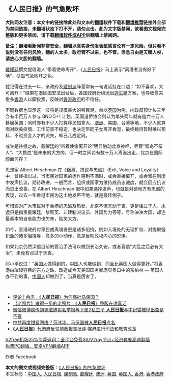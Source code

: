  <h2>《人民日报》的气急败坏</h2> <p class="notice"><b>大陆网友注意：本文中的链接除此处和文末的<a href="https://github.com/bannedbook/fanqiang" >翻墙</a>软件下载和<a href="https://github.com/killgcd/justmysocks/blob/master/README.md">翻墙推荐</a>链接外全部为禁网链接，未翻墙状态下打不开，请勿点击。此为文字版禁闻，欲看图文视频完整版和更多禁闻，请下载<a href="https://github.com/bannedbook/fanqiang">翻墙软件或APP</a>后翻墙上禁闻网。</p><p>备注：翻墙看新闻非常安全，翻墙以真实身份发表敏感言论有一定风险，但只看不说则没有任何风险，翻的人太多，政府管不过来，也不管。信息自由是天赋人权，请放心大胆的翻墙。</b></p>  <div class="entry">  <p><a href="https://www.bannedbook.org/bnews/tag/%e6%88%b4%e8%80%80%e5%bb%b7/" class="st_tag internal_tag" rel="tag" title="标签 戴耀廷 下的日志">戴耀廷</a>撰文提倡港人“带着使命离开”，《<span class='wp_keywordlink'><a href="https://www.bannedbook.org/forum2/topic109.html" title="透视人民日报" target="_blank">人民日报</a></span>》马上表示“离港者没有好下场”，尽显气急败坏之色。</p> <p>犹记得在过去一年，亲政府及<a href="https://www.bannedbook.org/bnews/tag/%e5%bb%ba%e5%88%b6%e6%b4%be/" class="st_tag internal_tag" rel="tag" title="标签 建制派 下的日志">建制派</a>阵营常有一句说话挂在口边：“如不喜欢，大可离开！”结果在港区国安法出台后，各国政府纷纷抛出<span class='wp_keywordlink'><a href="https://www.bannedbook.org/forum5/topic38.html" title="劫难逃生有秘诀" target="_blank">逃生</a></span>艇方案，也导致愈来愈多<a href="https://www.bannedbook.org/bnews/tag/%e9%a6%99%e6%b8%af/" class="st_tag internal_tag" rel="tag" title="标签 香港 下的日志">香港</a>人以脚投票，反映对<a href="https://www.bannedbook.org/bnews/tag/%E9%A6%99%E6%B8%AF%E6%94%BF%E5%BA%9C/" class="st_tag internal_tag" rel="tag" title="标签 香港政府 下的日志">香港政府</a>的不信任。</p> <p>不同数据也显示这一波将是规模甚大的移民潮，单以<a href="https://www.bannedbook.org/bnews/tag/%e8%8b%b1%e5%9b%bd/" class="st_tag internal_tag" rel="tag" title="标签 英国 下的日志">英国</a>为例，内政部预计头三年会有半百万人参与 BNO 5+1 计划，英国港侨协会则认为单头两年就有逾六十万人移居英国；同时亦有不少人打算移民加拿大、<a href="https://www.bannedbook.org/bnews/tag/%e6%be%b3%e6%b4%b2/" class="st_tag internal_tag" rel="tag" title="标签 澳洲 下的日志">澳洲</a>、美国、台湾等地，不少人就算面对欧美疫情、工作前景不稳定，也决定带同子女离开香港，最终数目暂时难以预料，不过资金人才的流失，却已几成定局。</p>  <p>或许是往绩之故，戴耀廷的“带着使命离开论”明显触动北京神经，尽管“留岛不留人”、“大换血”是未来的大方向，但一时之间若有数十万人离港出走，北京在国际颜面何存？</p> <p>思想家 Albert Hirschman 在《叛离、抗议与忠诚》（Exit, Voice and Loyalty）中，曾经指出过，当市民对国家的运作感到不满时，或会直接离开，或会留在制度中发声抗议，期待改进，一般而言，组织或国家为维持成员忠诚度，就会因应抗议而进出改善。在 Albert Hirschman 眼中如果选择发声，也就是对该地方有忠诚的表现，过去一年香港市民为这土地发声不绝，就是最佳例子。</p> <p>可惜面对广大市民对于香港的忠诚及热爱，北京不但无动于衷，更是诿过于人，永远只是指责戴耀廷、黎智英、非建制派议员、外国势力等等，号称泱泱大国，却连最基本的自省能力也欠奉，贻笑大方。</p>  <p>如今，香港政府对移民或离境者更是诸多阻挠，例如入境处的无理扩权、对提取强积金的诸多阻挠等，愈多的小动作，愈是反映政权内心的恐惧。</p> <p>如果北京仍然深信目前的管治手法可以做到长治久安，或者盲信“大乱之后必有大治”，未免有点过于天真。</p> <p>邓小平说过：“<a href="https://www.bannedbook.org/bnews/tag/%E8%8B%B1%E5%9B%BD%E4%BA%BA/" class="st_tag internal_tag" rel="tag" title="标签 英国人 下的日志">英国人</a>做得到的，<span class='wp_keywordlink_affiliate'><a href="https://www.bannedbook.org/" title="中国" target="_blank">中国</a></span>人也能做到，而且比英国人做得更好。”将香港由璀璨夺目的东方之珠，改造成今天美国国务卿庞贝奥口中的东柏林 — 英国人办不到的事，<a href="https://www.bannedbook.org/bnews/tag/%e4%b8%ad%e5%9b%bd%e4%ba%ba/" class="st_tag internal_tag" rel="tag" title="标签 中国人 下的日志">中国人</a>却做到了，当真是厉害了。</p>  <p> </p> <ul class='op-related-articles' title='相关阅读'> <li><a href='https://www.bannedbook.org/bnews/comments/20201216/1449033.html' target='_blank'>评论 | 余杰：《<b>人民日报</b>》为何痛批马保国？</a></li> <li><a href='https://www.bannedbook.org/bnews/lifebaike/20201207/1443521.html' target='_blank'>【老照片】难得一见的老照片：《<b>人民日报</b>》整版在讲真话</a></li> <li><a href='https://www.bannedbook.org/bnews/headline/20201202/1440965.html' target='_blank'>微信微博疯传胡锡进遭实名举报与下属2私生子 <b>人民日报</b>与中纪委被抛出查是不查</a></li> <li><a href='https://www.bannedbook.org/bnews/yule/20201130/1439431.html' target='_blank'>中共再度钳紧网络？范冰冰、马保国被<b>人民日报</b>点名</a></li> <li><a href='https://www.bannedbook.org/bnews/cnnews/hknews/20201129/1439102.html' target='_blank'>《<b>人民日报</b>》代港府反驳施政报告批评 嘱港进行司法和教育改革</a></li> </ul> <p class="texttj"> <a href="https://www.bannedbook.org/forum23/topic22702.html" target="_blank">V2free机场25%引荐返利：全平台免费SS/V2ray节点+经济套餐高速翻墙</a><br/> <a href="https://github.com/bannedbook/fanqiang/wiki/%E7%A6%81%E9%97%BB%E7%BD%91%E5%AE%89%E5%8D%93%E7%BF%BB%E5%A2%99%E6%96%B0%E9%97%BBAPP" target="_blank">免费PC翻墙、安卓VPN翻墙APP</a></p><p>作者 Facebook</p><a name='sharetosocial'></a>       <div><b>本文的图文或视频完整版</b>：<a href='https://www.bannedbook.org/bnews/comments/20201222/1452433.html'>《人民日报》的气急败坏</a></div>  </div><!--END ENTRY--> <div class="postfooter"> <div>本文标签：<a href="https://www.bannedbook.org/bnews/tag/%e4%b8%ad%e5%9b%bd%e4%ba%ba/" rel="tag">中国人</a>, <a href="https://www.bannedbook.org/bnews/tag/%e4%ba%ba%e6%b0%91%e6%97%a5%e6%8a%a5/" rel="tag">人民日报</a>, <a href="https://www.bannedbook.org/bnews/tag/%e5%bb%ba%e5%88%b6%e6%b4%be/" rel="tag">建制派</a>, <a href="https://www.bannedbook.org/bnews/tag/%e6%88%b4%e8%80%80%e5%bb%b7/" rel="tag">戴耀廷</a>, <a href="https://www.bannedbook.org/bnews/tag/%e6%be%b3%e6%b4%b2/" rel="tag">澳洲</a>, <a href="https://www.bannedbook.org/bnews/tag/%e8%8b%b1%e5%9b%bd/" rel="tag">英国</a>, <a href="https://www.bannedbook.org/bnews/tag/%E8%8B%B1%E5%9B%BD%E4%BA%BA/" rel="tag">英国人</a>, <a href="https://www.bannedbook.org/bnews/tag/%e9%a6%99%e6%b8%af/" rel="tag">香港</a>, <a href="https://www.bannedbook.org/bnews/tag/%E9%A6%99%E6%B8%AF%E6%94%BF%E5%BA%9C/" rel="tag">香港政府</a></div>  </div><!--END POSTFOOTER--> 